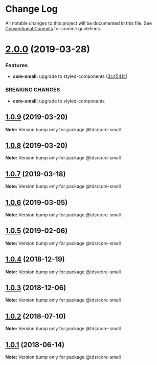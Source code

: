 # Change Log

All notable changes to this project will be documented in this file.
See [Conventional Commits](https://conventionalcommits.org) for commit guidelines.

# [2.0.0](https://github.com/telusdigital/tds/compare/@tds/core-small@1.0.9...@tds/core-small@2.0.0) (2019-03-28)


### Features

* **core-small:** upgrade to styled-components ([3c45414](https://github.com/telusdigital/tds/commit/3c45414))


### BREAKING CHANGES

* **core-small:** upgrade to styled-components





## [1.0.9](https://github.com/telusdigital/tds/compare/@tds/core-small@1.0.8...@tds/core-small@1.0.9) (2019-03-20)

**Note:** Version bump only for package @tds/core-small





## [1.0.8](https://github.com/telusdigital/tds/compare/@tds/core-small@1.0.7...@tds/core-small@1.0.8) (2019-03-20)

**Note:** Version bump only for package @tds/core-small





## [1.0.7](https://github.com/telusdigital/tds/compare/@tds/core-small@1.0.6...@tds/core-small@1.0.7) (2019-03-18)

**Note:** Version bump only for package @tds/core-small





## [1.0.6](https://github.com/telusdigital/tds/compare/@tds/core-small@1.0.5...@tds/core-small@1.0.6) (2019-03-05)

**Note:** Version bump only for package @tds/core-small





## [1.0.5](https://github.com/telusdigital/tds/compare/@tds/core-small@1.0.4...@tds/core-small@1.0.5) (2019-02-06)

**Note:** Version bump only for package @tds/core-small





<a name="1.0.4"></a>
## [1.0.4](https://github.com/telusdigital/tds/compare/@tds/core-small@1.0.3...@tds/core-small@1.0.4) (2018-12-19)




**Note:** Version bump only for package @tds/core-small

<a name="1.0.3"></a>
## [1.0.3](https://github.com/telusdigital/tds/compare/@tds/core-small@1.0.2...@tds/core-small@1.0.3) (2018-12-06)




**Note:** Version bump only for package @tds/core-small

<a name="1.0.2"></a>
## [1.0.2](https://github.com/telusdigital/tds/compare/@tds/core-small@1.0.1...@tds/core-small@1.0.2) (2018-07-10)




**Note:** Version bump only for package @tds/core-small

<a name="1.0.1"></a>
## [1.0.1](https://github.com/telusdigital/tds/compare/@tds/core-small@1.0.0...@tds/core-small@1.0.1) (2018-06-14)




**Note:** Version bump only for package @tds/core-small
